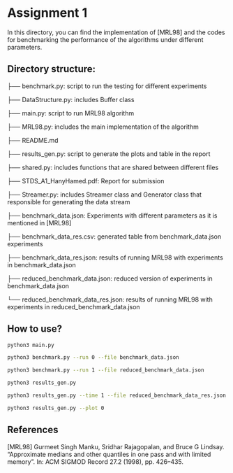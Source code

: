 # Assignment 1

In this directory, you can find the implementation of [MRL98] and the codes for benchmarking the performance of the algorithms under different parameters.


## Directory structure:

├── benchmark.py: script to run the testing for different experiments

├── DataStructure.py: includes Buffer class

├── main.py: script to run MRL98 algorithm

├── MRL98.py: includes the main implementation of the algorithm

├── README.md

├── results_gen.py: script to generate the plots and table in the report

├── shared.py: includes functions that are shared between different files

├── STDS_A1_HanyHamed.pdf: Report for submission

├── Streamer.py: includes Streamer class and Generator class that responsible for generating the data stream

├── benchmark_data.json: Experiments with different parameters as it is mentioned in [MRL98]

├── benchmark_data_res.csv: generated table from benchmark_data.json experiments

├── benchmark_data_res.json: results of running MRL98 with experiments in benchmark_data.json

├── reduced_benchmark_data.json: reduced version of experiments in benchmark_data.json

└── reduced_benchmark_data_res.json: results of running MRL98 with experiments in reduced_benchmark_data.json


## How to use?

```bash
python3 main.py
```

```bash
python3 benchmark.py --run 0 --file benchmark_data.json

python3 benchmark.py --run 1 --file reduced_benchmark_data.json
```

```bash
python3 results_gen.py 

python3 results_gen.py --time 1 --file reduced_benchmark_data_res.json

python3 results_gen.py --plot 0 
```


## References

[MRL98] Gurmeet Singh Manku, Sridhar Rajagopalan, and Bruce G Lindsay. “Approximate medians and
other quantiles in one pass and with limited memory”. In: ACM SIGMOD Record 27.2 (1998), pp. 426–435.

